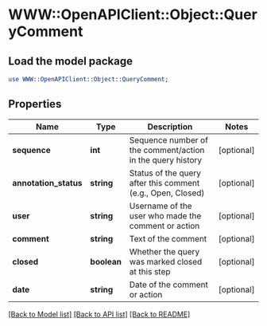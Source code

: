 # WWW::OpenAPIClient::Object::QueryComment

## Load the model package
```perl
use WWW::OpenAPIClient::Object::QueryComment;
```

## Properties
Name | Type | Description | Notes
------------ | ------------- | ------------- | -------------
**sequence** | **int** | Sequence number of the comment/action in the query history | [optional] 
**annotation_status** | **string** | Status of the query after this comment (e.g., Open, Closed) | [optional] 
**user** | **string** | Username of the user who made the comment or action | [optional] 
**comment** | **string** | Text of the comment | [optional] 
**closed** | **boolean** | Whether the query was marked closed at this step | [optional] 
**date** | **string** | Date of the comment or action | [optional] 

[[Back to Model list]](../README.md#documentation-for-models) [[Back to API list]](../README.md#documentation-for-api-endpoints) [[Back to README]](../README.md)


